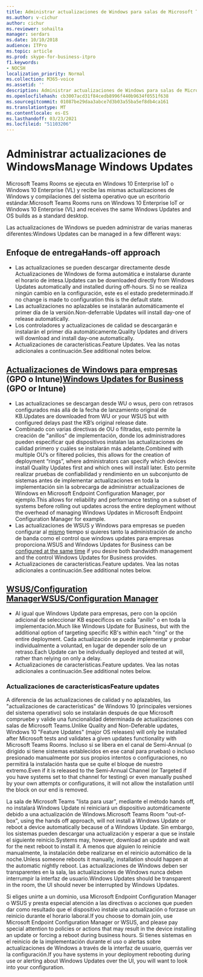 ```yaml
---
title: Administrar actualizaciones de Windows para salas de Microsoft Teams
ms.author: v-cichur
author: cichur
ms.reviewer: sohailta
manager: serdars
ms.date: 10/10/2018
audience: ITPro
ms.topic: article
ms.prod: skype-for-business-itpro
f1.keywords:
- NOCSH
localization_priority: Normal
ms.collection: M365-voice
ms.assetid: ''
description: Administrar actualizaciones de Windows para salas de Microsoft Teams
ms.openlocfilehash: cb3007acd31f84cedb8996f440b9634f0551f638
ms.sourcegitcommit: 01087be29daa3abce7d3b03a55ba5ef8db4ca161
ms.translationtype: MT
ms.contentlocale: es-ES
ms.lasthandoff: 03/23/2021
ms.locfileid: "51103206"
---
```

# <a name="manage-windows-updates"></a><span data-ttu-id="4744b-103">Administrar actualizaciones de Windows</span><span class="sxs-lookup"><span data-stu-id="4744b-103">Manage Windows Updates</span></span>

<span data-ttu-id="4744b-104">Microsoft Teams Rooms se ejecuta en Windows 10 Enterprise IoT o Windows 10 Enterprise (VL) y recibe las mismas actualizaciones de Windows y compilaciones del sistema operativo que un escritorio estándar.</span><span class="sxs-lookup"><span data-stu-id="4744b-104">Microsoft Teams Rooms runs on Windows 10 Enterprise IoT or Windows 10 Enterprise (VL) and receives the same Windows Updates and OS builds as a standard desktop.</span></span>

<span data-ttu-id="4744b-105">Las actualizaciones de Windows se pueden administrar de varias maneras diferentes:</span><span class="sxs-lookup"><span data-stu-id="4744b-105">Windows Updates can be managed in a few different ways:</span></span>

## <a name="hands-off-approach"></a><span data-ttu-id="4744b-106">Enfoque de entrega</span><span class="sxs-lookup"><span data-stu-id="4744b-106">Hands-off approach</span></span> 
- <span data-ttu-id="4744b-107">Las actualizaciones se pueden descargar directamente desde Actualizaciones de Windows de forma automática e instalarse durante el horario de intesa.</span><span class="sxs-lookup"><span data-stu-id="4744b-107">Updates can be downloaded directly from Windows Updates automatically and installed during off-hours.</span></span> <span data-ttu-id="4744b-108">Si no se realiza ningún cambio en la configuración, este es el estado predeterminado.</span><span class="sxs-lookup"><span data-stu-id="4744b-108">If no change is made to configuration this is the default state.</span></span>
- <span data-ttu-id="4744b-109">Las actualizaciones no aplazables se instalarán automáticamente el primer día de la versión.</span><span class="sxs-lookup"><span data-stu-id="4744b-109">Non-deferrable Updates will install day-one of release automatically.</span></span> 
- <span data-ttu-id="4744b-110">Los controladores y actualizaciones de calidad se descargarán e instalarán el primer día automáticamente.</span><span class="sxs-lookup"><span data-stu-id="4744b-110">Quality Updates and drivers will download and install day-one automatically.</span></span> 
- <span data-ttu-id="4744b-111">Actualizaciones de características.</span><span class="sxs-lookup"><span data-stu-id="4744b-111">Feature Updates.</span></span> <span data-ttu-id="4744b-112">Vea las notas adicionales a continuación.</span><span class="sxs-lookup"><span data-stu-id="4744b-112">See additional notes below.</span></span> 

## <a name="windows-updates-for-business-gpo-or-intune"></a><span data-ttu-id="4744b-113">[Actualizaciones de Windows para empresas](/windows/deployment/update/waas-manage-updates-wufb) (GPO o Intune)</span><span class="sxs-lookup"><span data-stu-id="4744b-113">[Windows Updates for Business](/windows/deployment/update/waas-manage-updates-wufb) (GPO or Intune)</span></span>   
- <span data-ttu-id="4744b-114">Las actualizaciones se descargan desde WU o wsus, pero con retrasos configurados más allá de la fecha de lanzamiento original de KB.</span><span class="sxs-lookup"><span data-stu-id="4744b-114">Updates are downloaded from WU or your WSUS but with configured delays past the KB’s original release date.</span></span> 
- <span data-ttu-id="4744b-115">Combinado con varias directivas de OU o filtradas, esto permite la creación de "anillos" de implementación, donde los administradores pueden especificar qué dispositivos instalan las actualizaciones de calidad primero y cuáles se instalarán más adelante.</span><span class="sxs-lookup"><span data-stu-id="4744b-115">Combined with multiple OU’s or filtered policies, this allows for the creation of deployment “rings”, where administrators can specify which devices install Quality Updates first and which ones will install later.</span></span> <span data-ttu-id="4744b-116">Esto permite realizar pruebas de confiabilidad y rendimiento en un subconjunto de sistemas antes de implementar actualizaciones en toda la implementación sin la sobrecarga de administrar actualizaciones de Windows en Microsoft Endpoint Configuration Manager, por ejemplo.</span><span class="sxs-lookup"><span data-stu-id="4744b-116">This allows for reliability and performance testing on a subset of systems before rolling out updates across the entire deployment without the overhead of managing Windows Updates in Microsoft Endpoint Configuration Manager for example.</span></span>
- <span data-ttu-id="4744b-117">Las actualizaciones de WSUS y Windows para empresas se pueden configurar al [mismo](/windows/deployment/update/waas-integrate-wufb) tiempo si quieres tanto la administración de ancho de banda como el control que windows updates para empresas proporciona.</span><span class="sxs-lookup"><span data-stu-id="4744b-117">WSUS and Windows Updates for Business can be [configured at the same time](/windows/deployment/update/waas-integrate-wufb) if you desire both bandwidth management and the control Windows Updates for Business provides.</span></span>
- <span data-ttu-id="4744b-118">Actualizaciones de características.</span><span class="sxs-lookup"><span data-stu-id="4744b-118">Feature updates.</span></span> <span data-ttu-id="4744b-119">Vea las notas adicionales a continuación.</span><span class="sxs-lookup"><span data-stu-id="4744b-119">See additional notes below.</span></span>

## <a name="wsusconfiguration-manager"></a>[<span data-ttu-id="4744b-120">WSUS/Configuration Manager</span><span class="sxs-lookup"><span data-stu-id="4744b-120">WSUS/Configuration Manager</span></span>](/windows/deployment/update/waas-manage-updates-configuration-manager)
- <span data-ttu-id="4744b-121">Al igual que Windows Update para empresas, pero con la opción adicional de seleccionar KB específicos en cada "anillo" o en toda la implementación.</span><span class="sxs-lookup"><span data-stu-id="4744b-121">Much like Windows Update for Business, but with the additional option of targeting specific KB's within each "ring" or the entire deployment.</span></span> <span data-ttu-id="4744b-122">Cada actualización se puede implementar y probar individualmente a voluntad, en lugar de depender solo de un retraso.</span><span class="sxs-lookup"><span data-stu-id="4744b-122">Each Update can be individually deployed and tested at will, rather than relying on only a delay.</span></span> 
- <span data-ttu-id="4744b-123">Actualizaciones de características.</span><span class="sxs-lookup"><span data-stu-id="4744b-123">Feature updates.</span></span> <span data-ttu-id="4744b-124">Vea las notas adicionales a continuación.</span><span class="sxs-lookup"><span data-stu-id="4744b-124">See additional notes below.</span></span>


### <a name="feature-updates"></a><span data-ttu-id="4744b-125">Actualizaciones de características</span><span class="sxs-lookup"><span data-stu-id="4744b-125">Feature updates</span></span>

<span data-ttu-id="4744b-126">A diferencia de las actualizaciones de calidad y no aplazables, las "actualizaciones de características" de Windows 10 (principales versiones del sistema operativo) solo se instalarán después de que Microsoft compruebe y valide una funcionalidad determinada de actualizaciones con salas de Microsoft Teams.</span><span class="sxs-lookup"><span data-stu-id="4744b-126">Unlike Quality and Non-Deferable updates, Windows 10 "Feature Updates" (major OS releases) will only be installed after Microsoft tests and validates a given updates functionality with Microsoft Teams Rooms.</span></span> <span data-ttu-id="4744b-127">Incluso si se libera en el canal de Semi-Annual (o dirigido si tiene sistemas establecidos en ese canal para pruebas) o incluso presionado manualmente por sus propios intentos o configuraciones, no permitirá la instalación hasta que se quite el bloque de nuestro extremo.</span><span class="sxs-lookup"><span data-stu-id="4744b-127">Even if it is released to the Semi-Annual Channel (or Targeted if you have systems set to that channel for testing) or even manually pushed by your own attempts or configurations, it will not allow the installation until the block on our end is removed.</span></span>

<span data-ttu-id="4744b-128">La sala de Microsoft Teams "lista para usar", mediante el método hands off, no instalará Windows Update ni reiniciará un dispositivo automáticamente debido a una actualización de Windows.</span><span class="sxs-lookup"><span data-stu-id="4744b-128">Microsoft Teams Room "out-of-box", using the hands off approach, will not install a Windows Update or reboot a device automatically because of a Windows Update.</span></span> <span data-ttu-id="4744b-129">Sin embargo, los sistemas pueden descargar una actualización y esperar a que se instale el siguiente reinicio.</span><span class="sxs-lookup"><span data-stu-id="4744b-129">Systems may, however, download an update and wait for the next reboot to install it.</span></span> <span data-ttu-id="4744b-130">A menos que alguien lo reinicie manualmente, la instalación debe realizarse en el reinicio automático de la noche.</span><span class="sxs-lookup"><span data-stu-id="4744b-130">Unless someone reboots it manually, installation should happen at the automatic nightly reboot.</span></span> <span data-ttu-id="4744b-131">Las actualizaciones de Windows deben ser transparentes en la sala, las actualizaciones de Windows nunca deben interrumpir la interfaz de usuario.</span><span class="sxs-lookup"><span data-stu-id="4744b-131">Windows Updates should be transparent in the room, the UI should never be interrupted by Windows Updates.</span></span>

<span data-ttu-id="4744b-132">Si eliges unirte a un dominio, usa Microsoft Endpoint Configuration Manager o WSUS y presta especial atención a las directivas o acciones que pueden dar como resultado que el dispositivo instale una actualización o forzase un reinicio durante el horario laboral.</span><span class="sxs-lookup"><span data-stu-id="4744b-132">If you choose to domain join, use Microsoft Endpoint Configuration Manager or WSUS, and please pay special attention to policies or actions that may result in the device installing an update or forcing a reboot during business hours.</span></span> <span data-ttu-id="4744b-133">Si tienes sistemas en el reinicio de la implementación durante el uso o alertas sobre actualizaciones de Windows a través de la interfaz de usuario, querrás ver la configuración.</span><span class="sxs-lookup"><span data-stu-id="4744b-133">If you have systems in your deployment rebooting during use or alerting about Windows Updates over the UI, you will want to look into your configuration.</span></span>